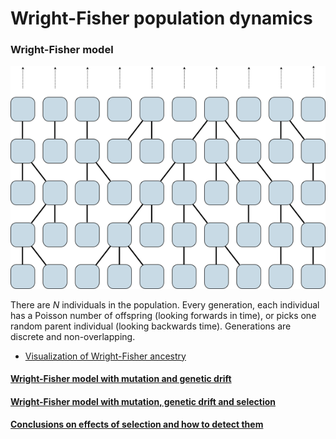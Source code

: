# Wright-Fisher population dynamics

### Wright-Fisher model

![](images/wright_fisher.png)

There are *N* individuals in the population. Every generation, each individual has a Poisson number of offspring (looking forwards in time), or picks one random parent individual (looking backwards time). Generations are discrete and non-overlapping.

 * [Visualization of Wright-Fisher ancestry](http://bedford.io/projects/ancestry/)

#### [Wright-Fisher model with mutation and genetic drift](mutation-drift/)

#### [Wright-Fisher model with mutation, genetic drift and selection](selection-mutation-drift/)

#### [Conclusions on effects of selection and how to detect them](tests-of-selection/)
